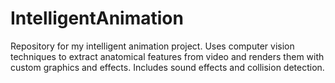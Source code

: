 # IntelligentAnimation
Repository for my intelligent animation project. Uses computer vision techniques to extract anatomical features from video and renders them with custom graphics and effects. Includes sound effects and collision detection.
